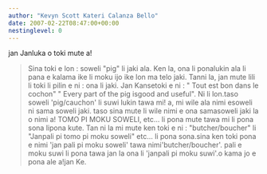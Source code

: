 ```yaml
---
author: "Kevyn Scott Kateri Calanza Bello"
date: 2007-02-22T08:47:00+00:00
nestinglevel: 0
---
```

jan Janluka o toki mute a!
> Sina toki e lon : soweli "pig" li jaki ala. Ken la, ona li ponalukin ala li pana e kalama ike li moku ijo ike lon ma telo jaki. Tanni la, jan mute lili li toki li pilin e ni : ona li jaki. Jan Kansetoki e ni : " Tout est bon dans le cochon" " Every part of the pig isgood and useful". Ni li lon.taso soweli 'pig/cauchon' li suwi lukin tawa mi! a, mi wile ala nimi esoweli ni sama soweli jaki. taso sina mute li wile nimi e ona samasoweli jaki la o nimi a!
> TOMO PI MOKU SOWELI, etc... li pona mute tawa mi li pona sona lipona kute. Tan ni la mi mute ken toki e ni : "butcher/boucher" li "Janpali pi tomo pi moku soweli" etc... li pona sona.sina ken toki pona e nimi 'jan pali pi moku soweli' tawa nimi'butcher/boucher'. pali e moku suwi li pona tawa jan la ona li 'janpali pi moku suwi'.o kama jo e pona ale a!jan Ke.